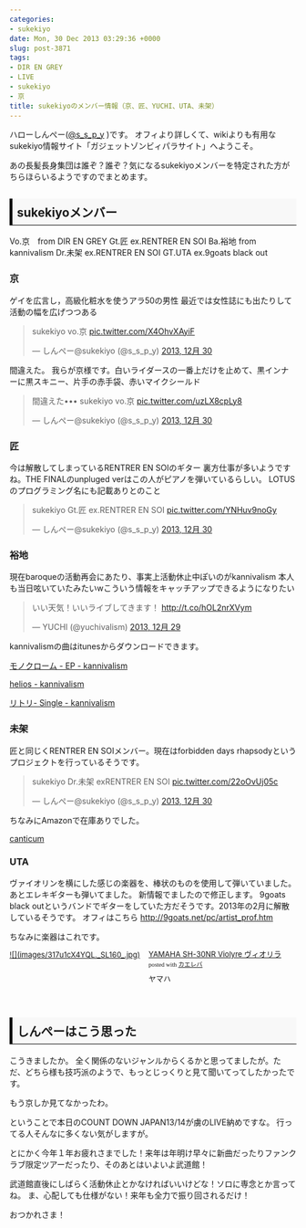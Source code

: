 ```yaml
---
categories:
- sukekiyo
date: Mon, 30 Dec 2013 03:29:36 +0000
slug: post-3871
tags:
- DIR EN GREY
- LIVE
- sukekiyo
- 京
title: sukekiyoのメンバー情報（京、匠、YUCHI、UTA、未架）
---
```


ハローしんぺー(<a href="https://twitter.com/s_s_p_y" target="_blank">@s_s_p_y</a> )です。
オフィより詳しくて、wikiよりも有用なsukekiyo情報サイト「ガジェットゾンビィパラサイト」へようこそ。

<!--more-->


あの長髪長身集団は誰ぞ？誰ぞ？気になるsukekiyoメンバーを特定された方がちらほらいるようですのでまとめます。

<h2><div style="padding: 8px 8px; border-color: #000000; border-width: 0 0 1px 5px; border-style: solid; background: #F8F8F8;"><b>sukekiyoメンバー</b></div></h2>

Vo.京　from DIR EN GREY
Gt.匠  ex.RENTRER EN SOI
Ba.裕地 from kannivalism
Dr.未架 ex.RENTRER EN SOI
GT.UTA ex.9goats black out

<h3>京</h3>
ゲイを広言し，高級化粧水を使うアラ50の男性
最近では女性誌にも出たりして活動の幅を広げつつある
<blockquote class="twitter-tweet" lang="ja"><p>sukekiyo vo.京 <a href="http://t.co/X4OhvXAyiF">pic.twitter.com/X4OhvXAyiF</a></p>&mdash; しんぺー@sukekiyo (@s_s_p_y) <a href="https://twitter.com/s_s_p_y/statuses/417475324553617408">2013, 12月 30</a></blockquote>
<script async src="//platform.twitter.com/widgets.js" charset="utf-8"></script>


間違えた。
我らが京様です。白いライダースの一番上だけを止めて、黒インナーに黒スキニー、片手の赤手袋、赤いマイクシールド
<blockquote class="twitter-tweet" lang="ja"><p>間違えた•••&#10;sukekiyo vo.京 <a href="http://t.co/uzLX8cpLy8">pic.twitter.com/uzLX8cpLy8</a></p>&mdash; しんぺー@sukekiyo (@s_s_p_y) <a href="https://twitter.com/s_s_p_y/statuses/417475422746456064">2013, 12月 30</a></blockquote>
<script async src="//platform.twitter.com/widgets.js" charset="utf-8"></script>


<h3>匠</h3>
今は解散してしまっているRENTRER EN SOIのギター
裏方仕事が多いようですね。THE FINALのunpluged verはこの人がピアノを弾いているらしい。
LOTUSのプログラミング名にも記載ありとのこと
<blockquote class="twitter-tweet" lang="ja"><p>sukekiyo Gt.匠 ex.RENTRER EN SOI <a href="http://t.co/YNHuv9noGy">pic.twitter.com/YNHuv9noGy</a></p>&mdash; しんぺー@sukekiyo (@s_s_p_y) <a href="https://twitter.com/s_s_p_y/statuses/417479421918867456">2013, 12月 30</a></blockquote>
<script async src="//platform.twitter.com/widgets.js" charset="utf-8"></script>


<h3>裕地</h3>
現在baroqueの活動再会にあたり、事実上活動休止中ぽいのがkannivalism
本人も当日呟いていたみたいwこういう情報をキャッチアップできるようになりたい
<blockquote class="twitter-tweet" lang="ja"><p>いい天気！いいライブしてきます！ <a href="http://t.co/hOL2nrXVym">http://t.co/hOL2nrXVym</a></p>&mdash; YUCHI (@yuchivalism) <a href="https://twitter.com/yuchivalism/statuses/417151217039441920">2013, 12月 29</a></blockquote>
<script async src="//platform.twitter.com/widgets.js" charset="utf-8"></script>

kannivalismの曲はitunesからダウンロードできます。

<a href="https://itunes.apple.com/jp/album/monokuromu-ep/id267874831?uo=4&at=11ld5P" target="itunes_store">モノクローム - EP - kannivalism</a>

<a href="https://itunes.apple.com/jp/album/helios/id359574552?uo=4&at=11ld5P" target="itunes_store">helios - kannivalism</a>

<a href="https://itunes.apple.com/jp/album/ritori-single/id192116735?uo=4&at=11ld5P" target="itunes_store">リトリ- Single - kannivalism</a>


<h3>未架</h3>
匠と同じくRENTRER EN SOIメンバー。現在はforbidden days rhapsodyというプロジェクトを行っているそうです。
<blockquote class="twitter-tweet" lang="ja"><p>sukekiyo Dr.未架 exRENTRER EN SOI <a href="http://t.co/22oOvUj05c">pic.twitter.com/22oOvUj05c</a></p>&mdash; しんぺー@sukekiyo (@s_s_p_y) <a href="https://twitter.com/s_s_p_y/statuses/417479589586153472">2013, 12月 30</a></blockquote>
<script async src="//platform.twitter.com/widgets.js" charset="utf-8"></script>
ちなみにAmazonで在庫ありでした。

<a href="http://www.amazon.co.jp/exec/obidos/ASIN/B002VA8E0K/warawareotoko-22/ref=nosim/" rel="nofollow" target="_blank" >canticum</a>


<h3>UTA</h3>
ヴァイオリンを横にした感じの楽器を、棒状のものを使用して弾いていました。
あとエレキギターも弾いてました。
新情報でましたので修正します。
9goats black outというバンドでギターをしていた方だそうです。2013年の2月に解散しているそうです。
オフィはこちら
<a href="http://9goats.net/pc/artist_prof.htm" target="_blank">http://9goats.net/pc/artist_prof.htm</a>

ちなみに楽器はこれです。
<div class="kaerebalink-box" style="text-align:left;padding-bottom:20px;font-size:small;/zoom: 1;overflow: hidden;"><div class="kaerebalink-image" style="float:left;margin:0 15px 10px 0;"><a href="http://www.amazon.co.jp/exec/obidos/ASIN/B000Y7T3WA/warawareotoko-22/ref=nosim/" rel="nofollow" target="_blank">![](images/317u1cX4YQL._SL160_.jpg)</a></div><div class="kaerebalink-info" style="line-height:120%;/zoom: 1;overflow: hidden;"><div class="kaerebalink-name" style="margin-bottom:10px;line-height:120%"><a href="http://www.amazon.co.jp/exec/obidos/ASIN/B000Y7T3WA/warawareotoko-22/ref=nosim/" rel="nofollow" target="_blank">YAMAHA SH-30NR Violyre ヴィオリラ</a><div class="kaerebalink-powered-date" style="font-size:8pt;margin-top:5px;font-family:verdana;line-height:120%">posted with <a href="http://kaereba.com" rel="nofollow" target="_blank">カエレバ</a></div></div><div class="kaerebalink-detail" style="margin-bottom:5px;"> ヤマハ     </div><div class="kaerebalink-link1" style="margin-top:10px;"></div></div><div class="booklink-footer" style="clear: left"></div></div>

<h2><div style="padding: 8px 8px; border-color: #000000; border-width: 0 0 1px 5px; border-style: solid; background: #F8F8F8;"><b>しんぺーはこう思った</b></div></h2>

こうきましたか。
全く関係のないジャンルからくるかと思ってましたが。ただ、どちら様も技巧派のようで、もっとじっくりと見て聞いてってしたかったです。

もう京しか見てなかったわ。

ということで本日のCOUNT DOWN JAPAN13/14が虜のLIVE納めですな。
行ってる人そんなに多くない気がしますが。

とにかく今年１年お疲れさまでした！来年は年明け早々に新曲だったりファンクラブ限定ツアーだったり、そのあとはいよいよ武道館！

武道館直後にしばらく活動休止とかなければいいけどな！ソロに専念とか言ってね。
ま、心配しても仕様がない！来年も全力で振り回されるだけ！

おつかれさま！